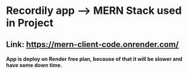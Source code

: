 # Recordily app --> MERN Stack used in Project
## Link: https://mern-client-code.onrender.com/

#### App is deploy on Render free plan, because of that it will be slower and have some down time.
